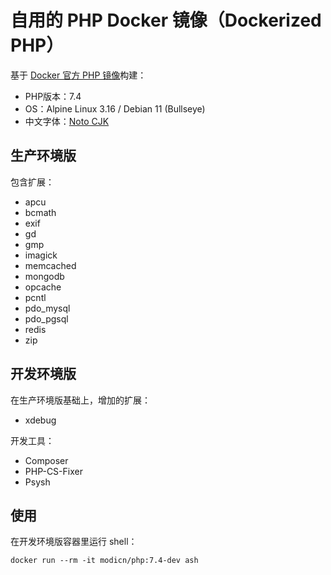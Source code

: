 # 自用的 PHP Docker 镜像（Dockerized PHP）

基于 [Docker 官方 PHP 镜像](https://hub.docker.com/_/php)构建：

- PHP版本：7.4
- OS：Alpine Linux 3.16 / Debian 11 (Bullseye)
- 中文字体：[Noto CJK](https://github.com/googlefonts/noto-cjk)

## 生产环境版

包含扩展：

- apcu
- bcmath
- exif
- gd
- gmp
- imagick
- memcached
- mongodb
- opcache
- pcntl
- pdo_mysql
- pdo_pgsql
- redis
- zip

## 开发环境版

在生产环境版基础上，增加的扩展：

- xdebug

开发工具：

- Composer
- PHP-CS-Fixer
- Psysh

## 使用

在开发环境版容器里运行 shell：

    docker run --rm -it modicn/php:7.4-dev ash
